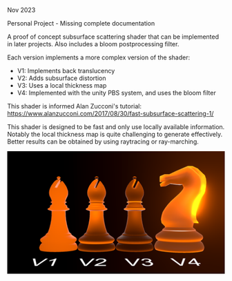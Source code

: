 Nov 2023

Personal Project - Missing complete documentation

A proof of concept subsurface scattering shader that can be implemented in later projects. Also includes a bloom postprocessing filter.

Each version implements a more complex version of the shader:
- V1: Implements back translucency
- V2: Adds subsurface distortion
- V3: Uses a local thickness map
- V4: Implemented with the unity PBS system, and uses the bloom filter

This shader is informed Alan Zucconi's tutorial: https://www.alanzucconi.com/2017/08/30/fast-subsurface-scattering-1/

This shader is designed to be fast and only use locally available information. Notably the local thickness map is quite challenging to generate effectively. Better results can be obtained by using raytracing or ray-marching.

![alt text](https://github.com/fennkm/Subsurface-Scattering-Experiment/blob/main/Thumbnail.PNG?raw=true)
